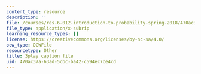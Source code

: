 ```yaml
---
content_type: resource
description: ''
file: /courses/res-6-012-introduction-to-probability-spring-2018/470ac37a63ad5cbcba42c594ec7ce4cd_HL7qwWvON4.vtt
file_type: application/x-subrip
learning_resource_types: []
license: https://creativecommons.org/licenses/by-nc-sa/4.0/
ocw_type: OCWFile
resourcetype: Other
title: 3play caption file
uid: 470ac37a-63ad-5cbc-ba42-c594ec7ce4cd
---
```

